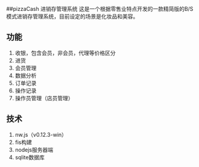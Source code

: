 ##pizzaCash 进销存管理系统
 这是一个根据零售业特点开发的一款精简版的B/S模式进销存管理系统，目前设定的场景是化妆品和美容。


## 功能
1. 收银，包含会员，非会员，代理等价格区分
2. 进货
3. 会员管理
4. 数据分析
5. 订单记录
6. 操作记录
7. 操作员管理（店员管理）

## 技术
1. nw.js（v0.12.3-win）
2. fis构建
3. nodejs服务器端
4. sqlite数据库
